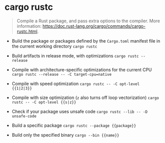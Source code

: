 # cargo rustc
> Compile a Rust package, and pass extra options to the compiler.
> More information: <https://doc.rust-lang.org/cargo/commands/cargo-rustc.html>.

- Build the package or packages defined by the `Cargo.toml` manifest file in the current working directory
`cargo rustc`

- Build artifacts in release mode, with optimizations
`cargo rustc --release`

- Compile with architecture-specific optimizations for the current CPU
`cargo rustc --release -- -C target-cpu=native`

- Compile with speed optimization
`cargo rustc -- -C opt-level {{1|2|3}}`

- Compile with size optimization (`z` also turns off loop vectorization)
`cargo rustc -- -C opt-level {{s|z}}`

- Check if your package uses unsafe code
`cargo rustc --lib -- -D unsafe-code`

- Build a specific package
`cargo rustc --package {{package}}`

- Build only the specified binary
`cargo --bin {{name}}`
